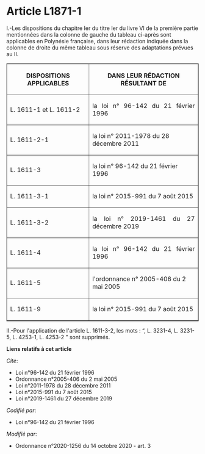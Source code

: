 # Article L1871-1

I.-Les dispositions du chapitre Ier du titre Ier du livre VI de la première partie mentionnées dans la colonne de gauche du
tableau ci-après sont applicables en Polynésie française, dans leur rédaction indiquée dans la colonne de droite du même
tableau sous réserve des adaptations prévues au II.

<table border="1">
  <tbody>
    <tr>
      <th>

DISPOSITIONS APPLICABLES</th>
      <th>

DANS LEUR RÉDACTION RÉSULTANT DE</th>
    </tr>
    <tr>
      <td align="justify">

L. 1611-1 et L. 1611-2</td>
      <td align="justify">

la loi n° 96-142 du 21 février 1996</td>
    </tr>
    <tr>
      <td align="justify">

L. 1611-2-1</td>
      <td align="left">

la loi n° 2011-1978 du 28 décembre 2011
</td>
    </tr>
    <tr>
      <td align="justify">

L. 1611-3</td>
      <td align="left">

la loi n° 96-142 du 21 février 1996</td>
    </tr>
    <tr>
      <td align="justify">

L. 1611-3-1</td>
      <td align="left">

la loi n° 2015-991 du 7 août 2015
</td>
    </tr>
    <tr>
      <td align="justify">

L. 1611-3-2</td>
      <td align="justify">

la loi n° 2019-1461 du 27 décembre 2019
</td>
    </tr>
    <tr>
      <td align="justify">

L. 1611-4</td>
      <td align="justify">

la loi n° 96-142 du 21 février 1996
</td>
    </tr>
    <tr>
      <td align="justify">

L. 1611-5</td>
      <td align="left">

l'ordonnance n° 2005-406 du 2 mai 2005
</td>
    </tr>
    <tr>
      <td align="justify">

L. 1611-9</td>
      <td align="left">

la loi n° 2015-991 du 7 août 2015</td>
    </tr>
  </tbody>
</table>

II.-Pour l'application de l'article L. 1611-3-2, les mots : “, L. 3231-4, L. 3231-5, L. 4253-1, L. 4253-2 ” sont supprimés.

**Liens relatifs à cet article**

_Cite_:

  - Loi n°96-142 du 21 février 1996
  - Ordonnance n°2005-406 du 2 mai 2005
  - Loi n°2011-1978 du 28 décembre 2011
  - Loi n°2015-991 du 7 août 2015
  - Loi n°2019-1461 du 27 décembre 2019

_Codifié par_:

  - Loi n°96-142 du 21 février 1996

_Modifié par_:

  - Ordonnance n°2020-1256 du 14 octobre 2020 - art. 3
